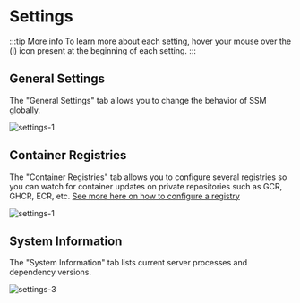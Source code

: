 # Settings

:::tip More info
To learn more about each setting, hover your mouse over the (i) icon present at the beginning of each setting.
:::

## General Settings

The "General Settings" tab allows you to change the behavior of SSM globally.

![settings-1](/settings-1.png)

## Container Registries

The "Container Registries" tab allows you to configure several registries so you can watch for container updates on private repositories such as GCR, GHCR, ECR, etc.
[See more here on how to configure a registry](/docs/registry)

![settings-1](/settings-2.png)

## System Information

The "System Information" tab lists current server processes and dependency versions.

![settings-3](/settings-3.png)

